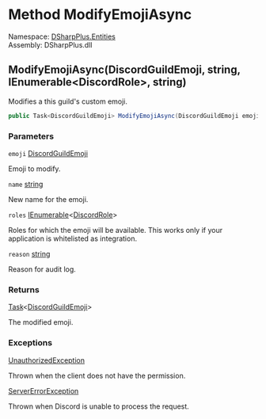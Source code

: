 # Method ModifyEmojiAsync

Namespace: [DSharpPlus.Entities](DSharpPlus.Entities.md)  
Assembly: DSharpPlus.dll

## <a id="DSharpPlus_Entities_DiscordGuild_ModifyEmojiAsync_DSharpPlus_Entities_DiscordGuildEmoji_System_String_System_Collections_Generic_IEnumerable_DSharpPlus_Entities_DiscordRole__System_String_"></a>ModifyEmojiAsync\(DiscordGuildEmoji, string, IEnumerable<DiscordRole\>, string\)

Modifies a this guild's custom emoji.

```csharp
public Task<DiscordGuildEmoji> ModifyEmojiAsync(DiscordGuildEmoji emoji, string name, IEnumerable<DiscordRole> roles = null, string reason = null)
```

### Parameters

`emoji` [DiscordGuildEmoji](DSharpPlus.Entities.DiscordGuildEmoji.md)

Emoji to modify.

`name` [string](https://learn.microsoft.com/dotnet/api/system.string)

New name for the emoji.

`roles` [IEnumerable](https://learn.microsoft.com/dotnet/api/system.collections.generic.ienumerable\-1)<[DiscordRole](DSharpPlus.Entities.DiscordRole.md)\>

Roles for which the emoji will be available. This works only if your application is whitelisted as integration.

`reason` [string](https://learn.microsoft.com/dotnet/api/system.string)

Reason for audit log.

### Returns

[Task](https://learn.microsoft.com/dotnet/api/system.threading.tasks.task\-1)<[DiscordGuildEmoji](DSharpPlus.Entities.DiscordGuildEmoji.md)\>

The modified emoji.

### Exceptions

[UnauthorizedException](DSharpPlus.Exceptions.UnauthorizedException.md)

Thrown when the client does not have the <xref href="DSharpPlus.Permissions.ManageEmojis" data-throw-if-not-resolved="false"></xref> permission.

[ServerErrorException](DSharpPlus.Exceptions.ServerErrorException.md)

Thrown when Discord is unable to process the request.

